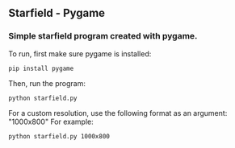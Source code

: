 ## Starfield - Pygame
### Simple starfield program created with pygame.

To run, first make sure pygame is installed:
```
pip install pygame
```

Then, run the program:
```
python starfield.py
```

For a custom resolution, use the following format as an argument: "1000x800"
For example:
```
python starfield.py 1000x800
```